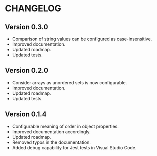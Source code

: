 # CHANGELOG

## Version 0.3.0

- Comparison of string values can be configured as case-insensitive.
- Improved documentation.
- Updated roadmap.
- Updated tests.

## Version 0.2.0

- Consider arrays as unordered sets is now configurable.
- Improved documentation.
- Updated roadmap.
- Updated tests.

## Version 0.1.4

- Configurable meaning of order in object properties.
- Improved documentation accordingly.
- Updated roadmap.
- Removed typos in the documentation.
- Added debug capability for Jest tests in Visual Studio Code.
